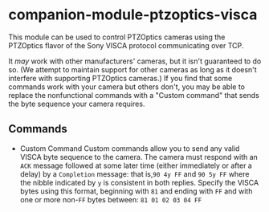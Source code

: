 # companion-module-ptzoptics-visca

This module can be used to control PTZOptics cameras using the PTZOptics flavor of the Sony VISCA protocol communicating over TCP.

It _may_ work with other manufacturers' cameras, but it isn't guaranteed to do so. (We attempt to maintain support for other cameras as long as it doesn't interfere with supporting PTZOptics cameras.) If you find that some commands work with your camera but others don't, you may be able to replace the nonfunctional commands with a "Custom command" that sends the byte sequence your camera requires.

## Commands

- Custom Command
  Custom commands allow you to send any valid VISCA byte sequence to the camera. The camera must respond with an `ACK` message followed at some later time (either immediately or after a delay) by a `Completion` message: that is,`90 4y FF` and `90 5y FF` where the nibble indicated by `y` is consistent in both replies. Specify the VISCA bytes using this format, beginning with `81` and ending with `FF` and with one or more non-`FF` bytes between: `81 01 02 03 04 FF`
